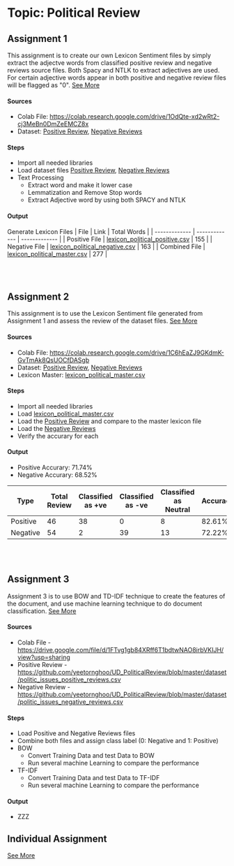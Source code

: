 # Topic: Political Review

## Assignment 1
This assignment is to create our own Lexicon Sentiment files by simply extract the adjectve words from classified positive review and negative reviews source files. Both Spacy and NTLK to extract adjectives are used. For certain adjective words appear in both positive and negative review files will be flagged as "0". [See More](https://classroom.google.com/u/1/c/MjcxMjM5ODc3OTZa/a/NDA3ODYwODEyMTBa/details)

#### Sources
- Colab File: https://colab.research.google.com/drive/1OdQte-xd2wRt2-cj3MeBn0DmZeEMCZ8x
- Dataset: [Positive Review](https://github.com/yeetornghoo/UD_PoliticalReview/blob/master/dataset/politic_issues_positive_reviews.csv), [Negative Reviews](https://github.com/yeetornghoo/UD_PoliticalReview/blob/master/dataset/politic_issues_negative_reviews.csv)
#### Steps
- Import all needed libraries
- Load dataset files [Positive Review](https://github.com/yeetornghoo/UD_PoliticalReview/blob/master/dataset/politic_issues_positive_reviews.csv), [Negative Reviews](https://github.com/yeetornghoo/UD_PoliticalReview/blob/master/dataset/politic_issues_negative_reviews.csv)
- Text Processing
	- Extract word and make it lower case
	- Lemmatization and Remove Stop words
	- Extract Adjective word by using both SPACY and NTLK
#### Output
Generate Lexicon Files
| File  | Link | Total Words |
| ------------- | ------------- | ------------- |
| Positive File | [lexicon_political_positive.csv](https://github.com/yeetornghoo/UD_PoliticalReview/blob/master/lexicon_sentiment/lexicon_political_positive.csv) | 155 |
| Negative File | [lexicon_political_negative.csv](https://github.com/yeetornghoo/UD_PoliticalReview/blob/master/lexicon_sentiment/lexicon_political_negative.csv) | 163 |
| Combined File | [lexicon_political_master.csv](https://github.com/yeetornghoo/UD_PoliticalReview/blob/master/lexicon_sentiment/lexicon_political_master.csv) | 277 |

<br/><br/>
## Assignment 2
This assignment is to use the Lexicon Sentiment file generated from Assignment 1 and assess the review of the dataset files. [See More](https://classroom.google.com/u/1/c/MjcxMjM5ODc3OTZa/a/NDA3ODYwODEyNjFa/details)

#### Sources
- Colab File: https://colab.research.google.com/drive/1C6hEaZJ9GKdmK-GvTmAk8QsUOCfDASgb
- Dataset: [Positive Review](https://github.com/yeetornghoo/UD_PoliticalReview/blob/master/dataset/politic_issues_positive_reviews.csv), [Negative Reviews](https://github.com/yeetornghoo/UD_PoliticalReview/blob/master/dataset/politic_issues_negative_reviews.csv)
- Lexicon Master: [lexicon_political_master.csv](https://github.com/yeetornghoo/UD_PoliticalReview/blob/master/lexicon_sentiment/lexicon_political_master.csv)
#### Steps
- Import all needed libraries
- Load [lexicon_political_master.csv](https://github.com/yeetornghoo/UD_PoliticalReview/blob/master/lexicon_sentiment/lexicon_political_master.csv)
- Load the [Positive Review](https://github.com/yeetornghoo/UD_PoliticalReview/blob/master/dataset/politic_issues_positive_reviews.csv) and compare to the master lexicon file
- Load the [Negative Reviews](https://github.com/yeetornghoo/UD_PoliticalReview/blob/master/dataset/politic_issues_negative_reviews.csv)
- Verify the accurary for each
#### Output
- Positive Accurary: 71.74%
- Negative Accurary: 68.52%

| Type | Total Review | Classified as +ve | Classified as -ve | Classified as Neutral | Accuracy | 
| ------------- | ------------- | ------------- | ------------- | ------------- | ------------- |
| Positive | 46 | 38 | 0 | 8 | 82.61% |
| Negative | 54 | 2 | 39 | 13 | 72.22% |

<br/><br/>
## Assignment 3
Assignment 3 is to use BOW and TD-IDF technique to create the features of the document, and use machine learning technique to do document classification. [See More](https://classroom.google.com/u/1/c/MjcxMjM5ODc3OTZa/a/NDA3OTk0ODQ1Mjha/details)
#### Sources
- Colab File - https://drive.google.com/file/d/1FTvg1gb84XRff6T1bdtwNAO8irbVKIJH/view?usp=sharing
- Positive Review - https://github.com/yeetornghoo/UD_PoliticalReview/blob/master/dataset/politic_issues_positive_reviews.csv
- Negative Review - https://github.com/yeetornghoo/UD_PoliticalReview/blob/master/dataset/politic_issues_negative_reviews.csv
#### Steps
- Load Positive and Negative Reviews files
- Combine both files and assign class label (0: Negative and 1: Positive)
- BOW
	- Convert Training Data and test Data to BOW
	- Run several machine Learning to compare the performance
- TF-IDF
	- Convert Training Data and test Data to TF-IDF
	- Run several machine Learning to compare the performance	
#### Output
- ZZZ

## Individual Assignment
[See More](https://classroom.google.com/u/1/c/MjcxMjM5ODc3OTZa/a/NTEyMTA1ODAyNTRa/details)
